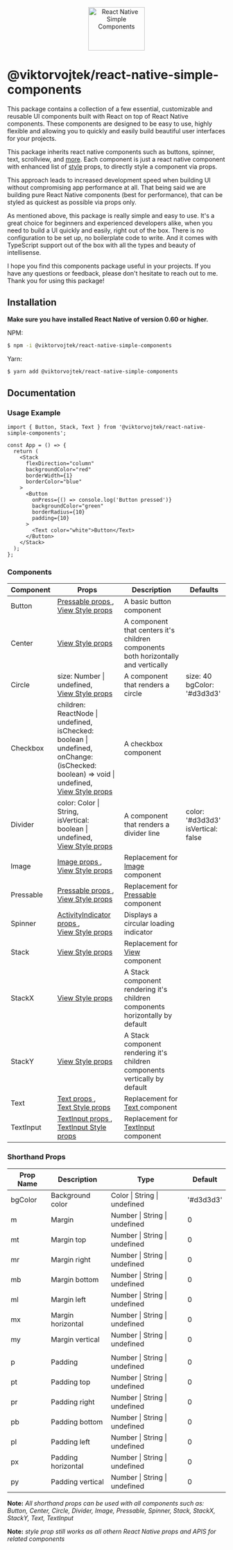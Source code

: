 <div align="center">
  <img src="https://upload.wikimedia.org/wikipedia/commons/thumb/a/a7/React-icon.svg/2300px-React-icon.svg.png" alt="React Native Simple Components" style="height: 100px; width:130px;" />
</div>

# @viktorvojtek/react-native-simple-components

This package contains a collection of a few essential, customizable and reusable UI components built with React on top of React Native components.
These components are designed to be easy to use, highly flexible and allowing you to quickly and easily build beautiful user interfaces for your projects.

This package inherits react native components such as buttons, spinner, text, scrollview, and [more](https://reactnative.dev/docs/components-and-apis).
Each component is just a react native component with enhanced list of [style](https://reactnative.dev/docs/view-style-props) props, to directly style a component via props.

This approach leads to increased development speed when building UI without compromising app performance at all.
That being said we are building pure React Native components (best for performance), that can be styled as quickest as possible via props only.

As mentioned above, this package is really simple and easy to use. It's a great choice for beginners and experienced developers alike, when you need to build a UI quickly and easily, right out of the box. There is no configuration to be set up, no boilerplate code to write. And it comes with TypeScript support out of the box with all the types and beauty of intellisense.

I hope you find this components package useful in your projects.
If you have any questions or feedback, please don't hesitate to reach out to me. Thank you for using this package!

## Installation

**Make sure you have installed React Native of version 0.60 or higher.**

NPM:

```bash
$ npm -i @viktorvojtek/react-native-simple-components
```

Yarn:

```bash
$ yarn add @viktorvojtek/react-native-simple-components
```

## Documentation

### Usage Example

```
import { Button, Stack, Text } from '@viktorvojtek/react-native-simple-components';

const App = () => {
  return (
    <Stack
      flexDirection="column"
      backgroundColor="red"
      borderWidth={1}
      borderColor="blue"
    >
      <Button
        onPress={() => console.log('Button pressed')}
        backgroundColor="green"
        borderRadius={10}
        padding={10}
      >
        <Text color="white">Button</Text>
      </Button>
    </Stack>
  );
};

```

### Components

| Component | Props                                                                                                                                                                                                                        | Description                                                                        | Defaults                              |
| --------- | ---------------------------------------------------------------------------------------------------------------------------------------------------------------------------------------------------------------------------- | ---------------------------------------------------------------------------------- | ------------------------------------- |
| Button    | [ Pressable props ](https://reactnative.dev/docs/pressable#props), <br> [ View Style props ](https://reactnative.dev/docs/view-style-props#props)                                                                            | A basic button component                                                           |                                       |
| Center    | [ View Style props ](https://reactnative.dev/docs/view-style-props#props)                                                                                                                                                    | A component that centers it's children components both horizontally and vertically |                                       |
| Circle    | size: Number &#124; undefined, <br> [ View Style props ](https://reactnative.dev/docs/view-style-props#props)                                                                                                                | A component that renders a circle                                                  | size: 40<br>bgColor: '#d3d3d3'        |
| Checkbox  | children: ReactNode &#124; undefined, <br> isChecked: boolean &#124; undefined, <br> onChange: (isChecked: boolean) => void &#124; undefined, <br> [ View Style props ](https://reactnative.dev/docs/view-style-props#props) | A checkbox component                                                               |                                       |
| Divider   | color: Color &#124; String, <br> isVertical: boolean &#124; undefined, <br> [ View Style props ](https://reactnative.dev/docs/view-style-props#props)                                                                        | A component that renders a divider line                                            | color: '#d3d3d3'<br>isVertical: false |
| Image     | [ Image props ](https://reactnative.dev/docs/image#props), <br> [ View Style props ](https://reactnative.dev/docs/view-style-props#props)                                                                                    | Replacement for [ Image ](https://reactnative.dev/docs/image) component            |                                       |
| Pressable | [ Pressable props ](https://reactnative.dev/docs/pressable#props), <br> [ View Style props ](https://reactnative.dev/docs/view-style-props#props)                                                                            | Replacement for [ Pressable ](https://reactnative.dev/docs/pressable) component    |                                       |
| Spinner   | [ ActivityIndicator props ](https://reactnative.dev/docs/activityindicator#props), <br> [ View Style props ](https://reactnative.dev/docs/view-style-props#props)                                                            | Displays a circular loading indicator                                              |                                       |
| Stack     | [ View Style props ](https://reactnative.dev/docs/view-style-props#props)                                                                                                                                                    | Replacement for [ View ](https://reactnative.dev/docs/view) component              |                                       |
| StackX    | [ View Style props ](https://reactnative.dev/docs/view-style-props#props)                                                                                                                                                    | A Stack component rendering it's children components horizontally by default       |                                       |
| StackY    | [ View Style props ](https://reactnative.dev/docs/view-style-props#props)                                                                                                                                                    | A Stack component rendering it's children components vertically by default         |                                       |
| Text      | [ Text props ](https://reactnative.dev/docs/text#props), <br> [ Text Style props ](https://reactnative.dev/docs/text-style-props#props)                                                                                      | Replacement for [ Text ](https://reactnative.dev/docs/text) component              |                                       |
| TextInput | [ TextInput props ](https://reactnative.dev/docs/textinput#props), <br> [ TextInput Style props ](https://reactnative.dev/docs/textinput-style-props#props)                                                                  | Replacement for [ TextInput ](https://reactnative.dev/docs/textinput) component    |                                       |

### Shorthand Props

| Prop Name | Description        | Type                                  | Default   |
| --------- | ------------------ | ------------------------------------- | --------- |
| bgColor   | Background color   | Color &#124; String &#124; undefined  | '#d3d3d3' |
| m         | Margin             | Number &#124; String &#124; undefined | 0         |
| mt        | Margin top         | Number &#124; String &#124; undefined | 0         |
| mr        | Margin right       | Number &#124; String &#124; undefined | 0         |
| mb        | Margin bottom      | Number &#124; String &#124; undefined | 0         |
| ml        | Margin left        | Number &#124; String &#124; undefined | 0         |
| mx        | Margin horizontal  | Number &#124; String &#124; undefined | 0         |
| my        | Margin vertical    | Number &#124; String &#124; undefined | 0         |
|           |                    |                                       |           |
| p         | Padding            | Number &#124; String &#124; undefined | 0         |
| pt        | Padding top        | Number &#124; String &#124; undefined | 0         |
| pr        | Padding right      | Number &#124; String &#124; undefined | 0         |
| pb        | Padding bottom     | Number &#124; String &#124; undefined | 0         |
| pl        | Padding left       | Number &#124; String &#124; undefined | 0         |
| px        | Padding horizontal | Number &#124; String &#124; undefined | 0         |
| py        | Padding vertical   | Number &#124; String &#124; undefined | 0         |

**Note:** _All shorthand props can be used with all components such as: Button, Center, Circle, Divider, Image, Pressable, Spinner, Stack, StackX, StackY, Text, TextInput_

**Note:** _style prop still works as all othern React Native props and APIS for related components_
